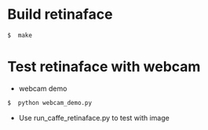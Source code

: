 # Build retinaface
```sh
$  make
```

# Test retinaface with webcam
- webcam demo
```sh
$  python webcam_demo.py
```

- Use run_caffe_retinaface.py to test with image